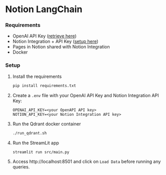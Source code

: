 # Notion LangChain

### Requirements

-   OpenAI API Key ([retrieve here](https://platform.openai.com/account/billing))
-   Notion Integration + API Key ([setup here](https://www.notion.so/my-integrations))
-   Pages in Notion shared with Notion Integration
-   Docker

### Setup

1. Install the requirements
   ```bash
   pip install requirements.txt
   ```
1. Create a `.env` file with your OpenAI API Key and Notion Integration API Key:
    ```env
    OPENAI_API_KEY=<your OpenAPI API key>
    NOTION_API_KEY=<your Notion Integration API key>
    ```
1. Run the Qdrant docker container
    ```bash
    ./run_qdrant.sh
    ```
1. Run the StreamLit app
    ```bash
    streamlit run src/main.py
    ```
1. Access http://localhost:8501 and click on `Load Data` before running any queries.
